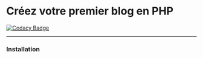 # Créez votre premier blog en PHP

[![Codacy Badge](https://app.codacy.com/project/badge/Grade/67e2d3e75dba4d7d9c987aad7736786c)](https://app.codacy.com/gh/YoanFay/OCBlog/dashboard?utm_source=gh&utm_medium=referral&utm_content=&utm_campaign=Badge_grade)

-----------------

### Installation 
